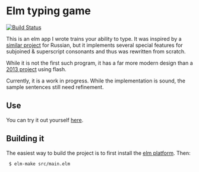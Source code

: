 # Elm typing game

[![Build Status](https://travis-ci.org/vmchale/tibetan-tutor.svg?branch=master)](https://travis-ci.org/vmchale/tibetan-tutor)

This is an elm app I wrote trains your ability to type. It was inspired
by a [similar project](https://github.com/hoelzro/elm-typing-tutor) for Russian,
but it implements several special features for subjoined & superscript
consonants and thus was rewritten from scratch.

While it is not the first such program, it has a far more modern design than a
[2013 project](http://ieeexplore.ieee.org/document/6743395/?reload=true)
using flash.

Currently, it is a work in progress. While the implementation is sound, the
sample sentences still need refinement.

## Use

You can try it out yourself [here](http://vmchale.com/tutor.html).

## Building it

The easiest way to build the project is to first install the [elm
platform](https://guide.elm-lang.org/install.html). Then:

```bash
 $ elm-make src/main.elm
```
